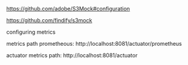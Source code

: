 https://github.com/adobe/S3Mock#configuration

https://github.com/findify/s3mock


configuring metrics

metrics path prometheous: http://localhost:8081/actuator/prometheus

actuator metrics path: http://localhost:8081/actuator
